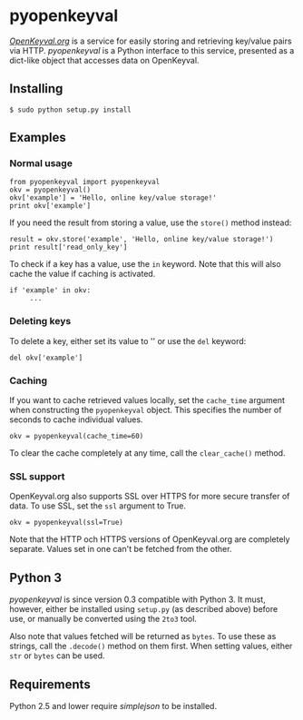 # pyopenkeyval

*[OpenKeyval.org](http://openkeyval.org/)* is a service for easily storing and
retrieving key/value pairs via HTTP. *pyopenkeyval* is a Python interface to
this service, presented as a dict-like object that accesses data on OpenKeyval.

## Installing

    $ sudo python setup.py install

## Examples

### Normal usage

    from pyopenkeyval import pyopenkeyval
    okv = pyopenkeyval()
    okv['example'] = 'Hello, online key/value storage!'
    print okv['example']

If you need the result from storing a value, use the `store()` method instead:

    result = okv.store('example', 'Hello, online key/value storage!')
    print result['read_only_key']

To check if a key has a value, use the `in` keyword. Note that this will also
cache the value if caching is activated.

    if 'example' in okv:
         ...

### Deleting keys

To delete a key, either set its value to '' or use the `del` keyword:

    del okv['example']

### Caching

If you want to cache retrieved values locally, set the `cache_time` argument
when constructing the `pyopenkeyval` object. This specifies the number of
seconds to cache individual values.

    okv = pyopenkeyval(cache_time=60)

To clear the cache completely at any time, call the `clear_cache()` method.

### SSL support

OpenKeyval.org also supports SSL over HTTPS for more secure transfer of data.
To use SSL, set the `ssl` argument to True.

    okv = pyopenkeyval(ssl=True)

Note that the HTTP och HTTPS versions of OpenKeyval.org are completely
separate. Values set in one can't be fetched from the other.

## Python 3

*pyopenkeyval* is since version 0.3 compatible with Python 3. It must, however,
either be installed using `setup.py` (as described above) before use, or
manually be converted using the `2to3` tool.

Also note that values fetched will be returned as `bytes`. To use these as
strings, call the `.decode()` method on them first. When setting values, either
`str` or `bytes` can be used.

## Requirements

Python 2.5 and lower require *simplejson* to be installed.

